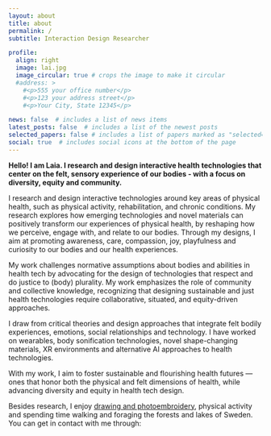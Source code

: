 ```yaml
---
layout: about
title: about
permalink: /
subtitle: Interaction Design Researcher

profile:
  align: right
  image: lai.jpg
  image_circular: true # crops the image to make it circular
  #address: >
    #<p>555 your office number</p>
    #<p>123 your address street</p>
    #<p>Your City, State 12345</p>

news: false  # includes a list of news items
latest_posts: false  # includes a list of the newest posts
selected_papers: false # includes a list of papers marked as "selected={true}"
social: true  # includes social icons at the bottom of the page
---
```


**Hello! I am Laia. I research and design interactive health technologies that center on the felt, sensory experience of our bodies - with a focus on diversity, equity and community.**

I research and design interactive technologies around key areas of physical health, such as physical activity, rehabilitation, and chronic conditions. My research explores how emerging technologies and novel materials can positively transform our experiences of physical health, by reshaping how we perceive, engage with, and relate to our bodies. Through my designs, I aim at promoting awareness, care, compassion, joy, playfulness and curiosity to our bodies and our health experiences.

My work challenges normative assumptions about bodies and abilities in health tech by advocating for the design of technologies that respect and do justice to (body) plurality. My work emphasizes the role of community and collective knowledge, recognizing that designing sustainable and just health technologies require collaborative, situated, and equity-driven approaches.

I draw from critical theories and design approaches that integrate felt bodily experiences, emotions, social relationships and technology. I have worked on wearables, body sonification technologies, novel shape-changing materials, XR environments and alternative AI approaches to health technologies.

With my work, I aim to foster sustainable and flourishing health futures — ones that honor both the physical and felt dimensions of health, while advancing diversity and equity in health tech design. 

Besides research, I enjoy [drawing and photoembroidery](https://www.instagram.com/laia.trmvdl/), physical activity and spending time walking and foraging the forests and lakes of Sweden. You can get in contact with me through:
